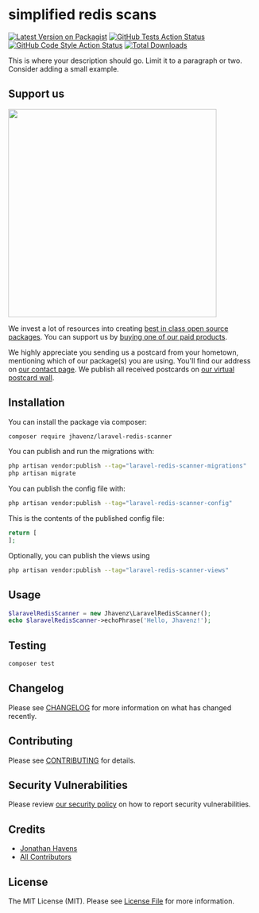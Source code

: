 # simplified redis scans

[![Latest Version on Packagist](https://img.shields.io/packagist/v/jhavenz/laravel-redis-scanner.svg?style=flat-square)](https://packagist.org/packages/jhavenz/laravel-redis-scanner)
[![GitHub Tests Action Status](https://img.shields.io/github/actions/workflow/status/jhavenz/laravel-redis-scanner/run-tests.yml?branch=main&label=tests&style=flat-square)](https://github.com/jhavenz/laravel-redis-scanner/actions?query=workflow%3Arun-tests+branch%3Amain)
[![GitHub Code Style Action Status](https://img.shields.io/github/actions/workflow/status/jhavenz/laravel-redis-scanner/fix-php-code-style-issues.yml?branch=main&label=code%20style&style=flat-square)](https://github.com/jhavenz/laravel-redis-scanner/actions?query=workflow%3A"Fix+PHP+code+style+issues"+branch%3Amain)
[![Total Downloads](https://img.shields.io/packagist/dt/jhavenz/laravel-redis-scanner.svg?style=flat-square)](https://packagist.org/packages/jhavenz/laravel-redis-scanner)

This is where your description should go. Limit it to a paragraph or two. Consider adding a small example.

## Support us

[<img src="https://github-ads.s3.eu-central-1.amazonaws.com/laravel-redis-scanner.jpg?t=1" width="419px" />](https://spatie.be/github-ad-click/laravel-redis-scanner)

We invest a lot of resources into creating [best in class open source packages](https://spatie.be/open-source). You can support us by [buying one of our paid products](https://spatie.be/open-source/support-us).

We highly appreciate you sending us a postcard from your hometown, mentioning which of our package(s) you are using. You'll find our address on [our contact page](https://spatie.be/about-us). We publish all received postcards on [our virtual postcard wall](https://spatie.be/open-source/postcards).

## Installation

You can install the package via composer:

```bash
composer require jhavenz/laravel-redis-scanner
```

You can publish and run the migrations with:

```bash
php artisan vendor:publish --tag="laravel-redis-scanner-migrations"
php artisan migrate
```

You can publish the config file with:

```bash
php artisan vendor:publish --tag="laravel-redis-scanner-config"
```

This is the contents of the published config file:

```php
return [
];
```

Optionally, you can publish the views using

```bash
php artisan vendor:publish --tag="laravel-redis-scanner-views"
```

## Usage

```php
$laravelRedisScanner = new Jhavenz\LaravelRedisScanner();
echo $laravelRedisScanner->echoPhrase('Hello, Jhavenz!');
```

## Testing

```bash
composer test
```

## Changelog

Please see [CHANGELOG](CHANGELOG.md) for more information on what has changed recently.

## Contributing

Please see [CONTRIBUTING](CONTRIBUTING.md) for details.

## Security Vulnerabilities

Please review [our security policy](../../security/policy) on how to report security vulnerabilities.

## Credits

- [Jonathan Havens](https://github.com/jhavenz)
- [All Contributors](../../contributors)

## License

The MIT License (MIT). Please see [License File](LICENSE.md) for more information.
